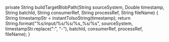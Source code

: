 private String buildTargetBlobPath(String sourceSystem, Double timestamp, String batchId,
                                       String consumerRef, String processRef, String fileName) {
        String timestampStr = instantToIsoString(timestamp);
        return String.format("%s/input/%s/%s/%s_%s/%s",
                sourceSystem,
                timestampStr.replace(":", "-"),
                batchId,
                consumerRef,
                processRef,
                fileName);
    }
